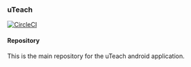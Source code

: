 ### uTeach

[![CircleCI](https://circleci.com/gh/uTeach/uteach-android/tree/develop.svg?style=svg)](https://circleci.com/gh/uTeach/uteach-android/tree/develop)

#### Repository

This is the main repository for the uTeach android application.
